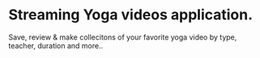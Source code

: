 # Streaming Yoga videos application. 

Save, review & make collecitons of your favorite yoga video by type, teacher, duration and more.. 
